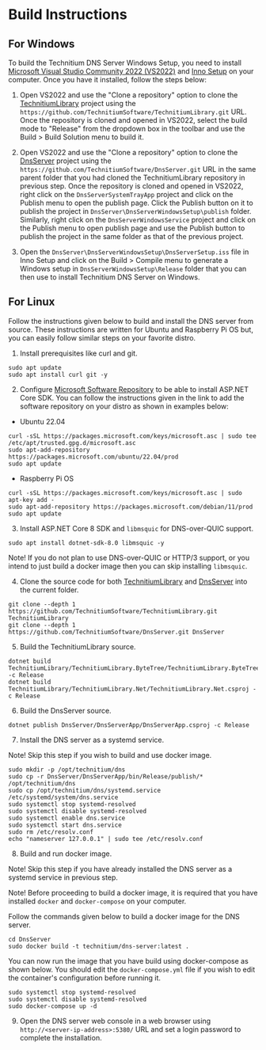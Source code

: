 # Build Instructions

## For Windows

To build the Technitium DNS Server Windows Setup, you need to install [Microsoft Visual Studio Community 2022 (VS2022)](https://visualstudio.microsoft.com/vs/) and [Inno Setup](https://jrsoftware.org/isinfo.php) on your computer. Once you have it installed, follow the steps below:

1. Open VS2022 and use the "Clone a repository" option to clone the [TechnitiumLibrary](https://github.com/TechnitiumSoftware/TechnitiumLibrary) project using the `https://github.com/TechnitiumSoftware/TechnitiumLibrary.git` URL. Once the repository is cloned and opened in VS2022, select the build mode to "Release" from the dropdown box in the toolbar and use the Build > Build Solution menu to build it.

2. Open VS2022 and use the "Clone a repository" option to clone the [DnsServer](https://github.com/TechnitiumSoftware/DnsServer) project using the `https://github.com/TechnitiumSoftware/DnsServer.git` URL in the same parent folder that you had cloned the TechnitiumLibrary repository in previous step. Once the repository is cloned and opened in VS2022, right click on the `DnsServerSystemTrayApp` project and click on the Publish menu to open the publish page. Click the Publish button on it to publish the project in `DnsServer\DnsServerWindowsSetup\publish` folder. Similarly, right click on the `DnsServerWindowsService` project and click on the Publish menu to open publish page and use the Publish button to publish the project in the same folder as that of the previous project.

3. Open the `DnsServer\DnsServerWindowsSetup\DnsServerSetup.iss` file in Inno Setup and click on the Build > Compile menu to generate a Windows setup in `DnsServerWindowsSetup\Release` folder that you can then use to install Technitium DNS Server on Windows.

## For Linux

Follow the instructions given below to build and install the DNS server from source. These instructions are written for Ubuntu and Raspberry Pi OS but, you can easily follow similar steps on your favorite distro.

1. Install prerequisites like curl and git.
```
sudo apt update
sudo apt install curl git -y
```

2. Configure [Microsoft Software Repository](https://learn.microsoft.com/en-us/windows-server/administration/linux-package-repository-for-microsoft-software) to be able to install ASP.NET Core SDK. You can follow the instructions given in the link to add the software repository on your distro as shown in examples below:

- Ubuntu 22.04
```
curl -sSL https://packages.microsoft.com/keys/microsoft.asc | sudo tee /etc/apt/trusted.gpg.d/microsoft.asc
sudo apt-add-repository https://packages.microsoft.com/ubuntu/22.04/prod
sudo apt update
```

- Raspberry Pi OS
```
curl -sSL https://packages.microsoft.com/keys/microsoft.asc | sudo apt-key add -
sudo apt-add-repository https://packages.microsoft.com/debian/11/prod
sudo apt update
```

3. Install ASP.NET Core 8 SDK and `libmsquic` for DNS-over-QUIC support.
```
sudo apt install dotnet-sdk-8.0 libmsquic -y
```

Note! If you do not plan to use DNS-over-QUIC or HTTP/3 support, or you intend to just build a docker image then you can skip installing `libmsquic`.

4. Clone the source code for both [TechnitiumLibrary](https://github.com/TechnitiumSoftware/TechnitiumLibrary) and [DnsServer](https://github.com/TechnitiumSoftware/DnsServer) into the current folder.
```
git clone --depth 1 https://github.com/TechnitiumSoftware/TechnitiumLibrary.git TechnitiumLibrary
git clone --depth 1 https://github.com/TechnitiumSoftware/DnsServer.git DnsServer
```

5. Build the TechnitiumLibrary source.
```
dotnet build TechnitiumLibrary/TechnitiumLibrary.ByteTree/TechnitiumLibrary.ByteTree.csproj -c Release
dotnet build TechnitiumLibrary/TechnitiumLibrary.Net/TechnitiumLibrary.Net.csproj -c Release
```

6. Build the DnsServer source.
```
dotnet publish DnsServer/DnsServerApp/DnsServerApp.csproj -c Release
```

7. Install the DNS server as a systemd service.

Note! Skip this step if you wish to build and use docker image.

```
sudo mkdir -p /opt/technitium/dns
sudo cp -r DnsServer/DnsServerApp/bin/Release/publish/* /opt/technitium/dns
sudo cp /opt/technitium/dns/systemd.service /etc/systemd/system/dns.service
sudo systemctl stop systemd-resolved
sudo systemctl disable systemd-resolved
sudo systemctl enable dns.service
sudo systemctl start dns.service
sudo rm /etc/resolv.conf
echo "nameserver 127.0.0.1" | sudo tee /etc/resolv.conf
```

8. Build and run docker image.

Note! Skip this step if you have already installed the DNS server as a systemd service in previous step.

Note! Before proceeding to build a docker image, it is required that you have installed `docker` and `docker-compose` on your computer.

Follow the commands given below to build a docker image for the DNS server.

```
cd DnsServer
sudo docker build -t technitium/dns-server:latest .
```

You can now run the image that you have build using docker-compose as shown below. You should edit the `docker-compose.yml` file if you wish to edit the container's configuration before running it.

```
sudo systemctl stop systemd-resolved
sudo systemctl disable systemd-resolved
sudo docker-compose up -d
```

9. Open the DNS server web console in a web browser using `http://<server-ip-address>:5380/` URL and set a login password to complete the installation.
